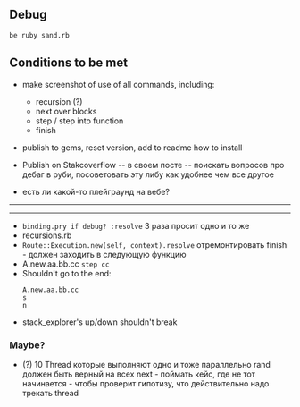 ## Debug

```
be ruby sand.rb
```

## Conditions to be met

- make screenshot of use of all commands, including:
  - recursion (?)
  - next over blocks
  - step / step into function
  - finish
  
- publish to gems, reset version, add to readme how to install
- Publish on Stakcoverflow
  -- в своем посте
  -- поискать вопросов про дебаг в руби, посоветовать эту либу как удобнее чем все другое
- есть ли какой-то плейграунд на вебе?


-------------------
-------------------


- `binding.pry if debug? :resolve`
3 раза просит одно и то же
- recursions.rb
- `Route::Execution.new(self, context).resolve`
отремонтировать finish - должен заходить в следующую функцию
- A.new.aa.bb.cc
  `step cc`
- Shouldn't go to the end:
    ```
    A.new.aa.bb.cc
    s
    n
    ```
- stack_explorer's up/down shouldn't break

    
### Maybe?
    
- (?) 10 Thread которые выполняют одно и тоже параллельно
rand должен быть верный на всех next - поймать кейс, где не тот начинается - чтобы проверит гипотизу, что действительно надо трекать thread

